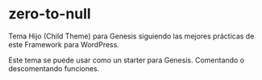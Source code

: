 # zero-to-null
Tema Hijo (Child Theme) para Genesis siguiendo las mejores prácticas de este Framework para WordPress.

Este tema se puede usar como un starter para Genesis. Comentando o descomentando funciones.
